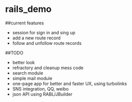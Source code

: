 rails_demo
==========
##current features
* session for sign in and sing up
* add a new route record
* follow and unfollow route records

##TODO
* better look
* refractory and cleanup mess code
* search module
* simple mail module
* one-page app for better and faster UX, using turbolinks
* SNS integration, QQ, weibo
* json API using RABL/JBuilder
